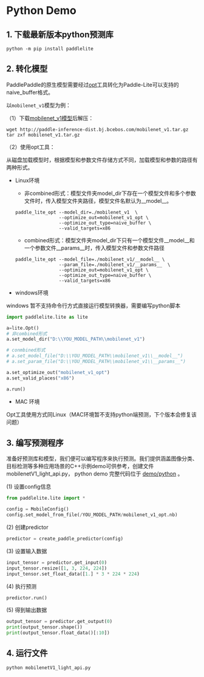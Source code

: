 # Python Demo

## 1. 下载最新版本python预测库

```shell
python -m pip install paddlelite
```

## 2. 转化模型

PaddlePaddle的原生模型需要经过[opt]()工具转化为Paddle-Lite可以支持的naive_buffer格式。

以`mobilenet_v1`模型为例：

（1）下载[mobilenet_v1模型](http://paddle-inference-dist.bj.bcebos.com/mobilenet_v1.tar.gz)后解压：

```shell
wget http://paddle-inference-dist.bj.bcebos.com/mobilenet_v1.tar.gz
tar zxf mobilenet_v1.tar.gz
```

（2）使用opt工具：

 从磁盘加载模型时，根据模型和参数文件存储方式不同，加载模型和参数的路径有两种形式。

- Linux环境
  - 非combined形式：模型文件夹model_dir下存在一个模型文件和多个参数文件时，传入模型文件夹路径，模型文件名默认为__model__。

  ```shell
  paddle_lite_opt --model_dir=./mobilenet_v1  \
                  --optimize_out=mobilenet_v1_opt \
                  --optimize_out_type=naive_buffer \
                  --valid_targets=x86
  ```
  - combined形式：模型文件夹model_dir下只有一个模型文件__model__和一个参数文件__params__时，传入模型文件和参数文件路径

  ```shell
  paddle_lite_opt --model_file=./mobilenet_v1/__model__ \
                  --param_file=./mobilenet_v1/__params__  \
                  --optimize_out=mobilenet_v1_opt \
                  --optimize_out_type=naive_buffer \
                  --valid_targets=x86
  ```

- windows环境

windows 暂不支持命令行方式直接运行模型转换器，需要编写python脚本

```python
import paddlelite.lite as lite

a=lite.Opt()
# 非combined形式
a.set_model_dir("D:\\YOU_MODEL_PATH\\mobilenet_v1")

# conmbined形式
# a.set_model_file("D:\\YOU_MODEL_PATH\\mobilenet_v1\\__model__")
# a.set_param_file("D:\\YOU_MODEL_PATH\\mobilenet_v1\\__params__")

a.set_optimize_out("mobilenet_v1_opt")
a.set_valid_places("x86")

a.run()
```

- MAC 环境

Opt工具使用方式同Linux（MAC环境暂不支持python端预测，下个版本会修复该问题）

## 3. 编写预测程序

准备好预测库和模型，我们便可以编写程序来执行预测。我们提供涵盖图像分类、目标检测等多种应用场景的C++示例demo可供参考，创建文件mobilenetV1_light_api.py，
python demo 完整代码位于 [demo/python](https://github.com/PaddlePaddle/Paddle-Lite/blob/develop/lite/demo/python/mobilenetv1_light_api.py) 。

(1) 设置config信息
```python
from paddlelite.lite import *

config = MobileConfig()
config.set_model_from_file(/YOU_MODEL_PATH/mobilenet_v1_opt.nb)
```

(2) 创建predictor

```python
predictor = create_paddle_predictor(config)
```

(3) 设置输入数据
```python
input_tensor = predictor.get_input(0)
input_tensor.resize([1, 3, 224, 224])
input_tensor.set_float_data([1.] * 3 * 224 * 224)
```

(4) 执行预测
```python
predictor.run()
```

(5) 得到输出数据
```python
output_tensor = predictor.get_output(0)
print(output_tensor.shape())
print(output_tensor.float_data()[:10])
```

## 4. 运行文件
```shell
python mobilenetV1_light_api.py
```
